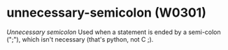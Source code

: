 # unnecessary-semicolon (W0301)
*Unnecessary semicolon* Used when a statement is ended by a semi-colon
(\";\"), which isn\'t necessary (that\'s python, not C ;).


